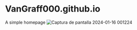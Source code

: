 # VanGraff000.github.io
A simple homepage
![Captura de pantalla 2024-01-16 001224](https://github.com/VanGraff000/VanGraff000.github.io/assets/129126536/9aa1ce90-3aee-43a7-a52f-9e232804bccb)
